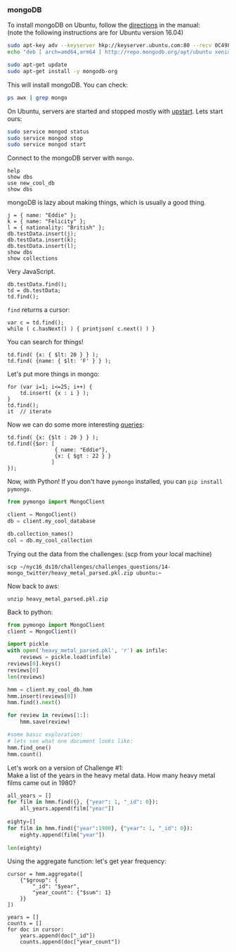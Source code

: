 ### mongoDB

To install mongoDB on Ubuntu, follow the [directions](http://docs.mongodb.org/manual/tutorial/install-mongodb-on-ubuntu/) in the manual:  
(note the following instructions are for Ubuntu version 16.04)

```bash
sudo apt-key adv --keyserver hkp://keyserver.ubuntu.com:80 --recv 0C49F3730359A14518585931BC711F9BA15703C6
echo "deb [ arch=amd64,arm64 ] http://repo.mongodb.org/apt/ubuntu xenial/mongodb-org/3.4 multiverse" | sudo tee /etc/apt/sources.list.d/mongodb-org-3.4.list

sudo apt-get update
sudo apt-get install -y mongodb-org
```

This will install mongoDB. You can check:

```bash
ps awx | grep mongo
```

On Ubuntu, servers are started and stopped mostly with [upstart](http://upstart.ubuntu.com/). Lets start ours:

```bash
sudo service mongod status
sudo service mongod stop
sudo service mongod start
```

Connect to the mongoDB server with `mongo`.

```
help
show dbs
use new_cool_db
show dbs
```

mongoDB is lazy about making things, which is usually a good thing.

```
j = { name: "Eddie" };
k = { name: "Felicity" };
l = { nationality: "British" };
db.testData.insert(j);
db.testData.insert(k);
db.testData.insert(l);
show dbs
show collections
```

Very JavaScript.

```
db.testData.find();
td = db.testData;
td.find();
```

`find` returns a cursor:

```
var c = td.find();
while ( c.hasNext() ) { printjson( c.next() ) }
```

You can search for things!

```
td.find( {x: { $lt: 20 } } );
td.find( {name: { $lt: 'F' } } );
```

Let's put more things in mongo:

```
for (var i=1; i<=25; i++) {
    td.insert( {x : i } );
}
td.find();
it  // iterate
```

Now we can do some more interesting [queries](http://docs.mongodb.org/manual/tutorial/query-documents/):

```
td.find( {x: {$lt : 20 } } );
td.find({$or: [
               { name: "Eddie"},
               {x: { $gt : 22 } }
              ]
});
```

Now, with Python! If you don't have `pymongo` installed, you can `pip install pymongo`.

```python
from pymongo import MongoClient

client = MongoClient()
db = client.my_cool_database

db.collection_names()
col = db.my_cool_collection

```

Trying out the data from the challenges:
(scp from your local machine)
```
scp ~/nyc16_ds10/challenges/challenges_questions/14-mongo_twitter/heavy_metal_parsed.pkl.zip ubuntu:~
```


Now back to aws:  
```
unzip heavy_metal_parsed.pkl.zip
```

Back to python:  
```python
from pymongo import MongoClient
client = MongoClient()

import pickle
with open('heavy_metal_parsed.pkl', 'r') as infile:
    reviews = pickle.load(infile)
reviews[0].keys()
reviews[0]
len(reviews)

hmm = client.my_cool_db.hmm
hmm.insert(reviews[0])
hmm.find().next()

for review in reviews[1:]:
    hmm.save(review)

#some basic exploration:
# lets see what one document looks like:
hmm.find_one()
hmm.count()      
```

Let's work on a version of Challenge #1:   
Make a list of the years in the heavy metal data.  How many heavy metal films came out in 1980?

```python
all_years = []
for film in hmm.find({}, {"year": 1, "_id": 0}):
    all_years.append(film["year"])
    
eighty=[]
for film in hmm.find({"year":1980}, {"year": 1, "_id": 0}):
    eighty.append(film["year"])
    
len(eighty)
```
Using the aggregate function: let's get year frequency:

```
cursor = hmm.aggregate([
    {"$group": {
        "_id": "$year",
        "year_count": {"$sum": 1} 
    }}
])

years = []
counts = []
for doc in cursor:
    years.append(doc["_id"])
    counts.append(doc["year_count"])
```

